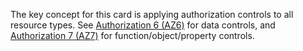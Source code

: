 The key concept for this card is applying authorization controls to all resource types. See [Authorization 6 (AZ6)](/cards/AZ6#card 'Authorization 6 (AZ6) [internal]') for data controls, and [Authorization 7 (AZ7)](/cards/AZ7#card 'Authorization 7 (AZ7) [internal]') for function/object/property controls.
